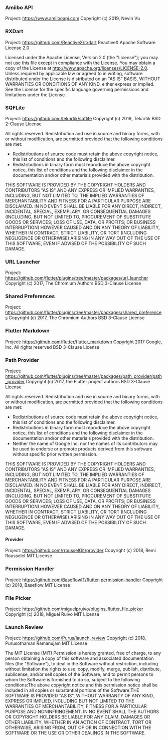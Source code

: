 ### **Amiibo API**
Project: https://www.amiiboapi.com
Copyright (c) 2019, Nevin Vu

### **RXDart**
Project: https://github.com/ReactiveX/rxdart
ReactiveX
Apache Software License 2.0

Licensed under the Apache License, Version 2.0 (the "License"); you may not use this file except in compliance with the License. You may obtain a copy of the License at http://www.apache.org/licenses/LICENSE-2.0. Unless required by applicable law or agreed to in writing, software distributed under the License is distributed on an "AS IS" BASIS, WITHOUT WARRANTIES OR CONDITIONS OF ANY KIND, either express or implied. See the License for the specific language governing permissions and limitations under the License.

### **SQFLite**
Project: https://github.com/tekartik/sqflite
Copyright (c) 2019, Tekartik
BSD 2-Clause License

All rights reserved.
Redistribution and use in source and binary forms, with or without modification, are permitted provided that the following conditions are met:
- Redistributions of source code must retain the above copyright notice, this list of conditions and the following disclaimer.
- Redistributions in binary form must reproduce the above copyright notice, this list of conditions and the following disclaimer in the documentation and/or other materials provided with the distribution.

THIS SOFTWARE IS PROVIDED BY THE COPYRIGHT HOLDERS AND CONTRIBUTORS "AS IS" AND ANY EXPRESS OR IMPLIED WARRANTIES, INCLUDING, BUT NOT LIMITED TO, THE IMPLIED WARRANTIES OF MERCHANTABILITY AND FITNESS FOR A PARTICULAR PURPOSE ARE DISCLAIMED. IN NO EVENT SHALL <COPYRIGHT HOLDER> BE LIABLE FOR ANY DIRECT, INDIRECT, INCIDENTAL, SPECIAL, EXEMPLARY, OR CONSEQUENTIAL DAMAGES (INCLUDING, BUT NOT LIMITED TO, PROCUREMENT OF SUBSTITUTE GOODS OR SERVICES; LOSS OF USE, DATA, OR PROFITS; OR BUSINESS INTERRUPTION) HOWEVER CAUSED AND ON ANY THEORY OF LIABILITY, WHETHER IN CONTRACT, STRICT LIABILITY, OR TORT (INCLUDING NEGLIGENCE OR OTHERWISE) ARISING IN ANY WAY OUT OF THE USE OF THIS SOFTWARE, EVEN IF ADVISED OF THE POSSIBILITY OF SUCH DAMAGE.

### **URL Launcher**
Project: https://github.com/flutter/plugins/tree/master/packages/url_launcher
Copyright (c) 2017, The Chromium Authors
BSD 3-Clause License

### **Shared Preferences**
Project: https://github.com/flutter/plugins/tree/master/packages/shared_preferences
Copyright (c) 2017, The Chromium Authors
BSD 3-Clause License

### **Flutter Markdown**
Project: https://github.com/flutter/flutter_markdown
Copyright 2017 Google, Inc. All rights reserved
BSD 3-Clause License

### **Path Provider**
Project: https://github.com/flutter/plugins/tree/master/packages/path_provider/path_provider
Copyright (c) 2017, the Flutter project authors
BSD 3-Clause License

All rights reserved.
Redistribution and use in source and binary forms, with or without modification, are permitted provided that the following conditions are met:
- Redistributions of source code must retain the above copyright notice, this list of conditions and the following disclaimer.
- Redistributions in binary form must reproduce the above copyright notice, this list of conditions and the following disclaimer in the documentation and/or other materials provided with the distribution.
- Neither the name of Google Inc. nor the names of its contributors may be used to endorse or promote products derived from this software without specific prior written permission.

THIS SOFTWARE IS PROVIDED BY THE COPYRIGHT HOLDERS AND CONTRIBUTORS "AS IS" AND ANY EXPRESS OR IMPLIED WARRANTIES, INCLUDING, BUT NOT LIMITED TO, THE IMPLIED WARRANTIES OF MERCHANTABILITY AND FITNESS FOR A PARTICULAR PURPOSE ARE DISCLAIMED. IN NO EVENT SHALL <COPYRIGHT HOLDER> BE LIABLE FOR ANY DIRECT, INDIRECT, INCIDENTAL, SPECIAL, EXEMPLARY, OR CONSEQUENTIAL DAMAGES (INCLUDING, BUT NOT LIMITED TO, PROCUREMENT OF SUBSTITUTE GOODS OR SERVICES; LOSS OF USE, DATA, OR PROFITS; OR BUSINESS INTERRUPTION) HOWEVER CAUSED AND ON ANY THEORY OF LIABILITY, WHETHER IN CONTRACT, STRICT LIABILITY, OR TORT (INCLUDING NEGLIGENCE OR OTHERWISE) ARISING IN ANY WAY OUT OF THE USE OF THIS SOFTWARE, EVEN IF ADVISED OF THE POSSIBILITY OF SUCH DAMAGE.

#### **Provider**
Project: https://github.com/rrousselGit/provider
Copyright (c) 2018, Remi Rousselet
MIT License

### **Permission Handler**
Project: https://github.com/BaseflowIT/flutter-permission-handler
Copyright (c) 2018, Baseflow
MIT License

### **File Picker**
Project: https://github.com/miguelpruivo/plugins_flutter_file_picker
Copyright (c) 2018, Miguel Ruivo
MIT License

### **Launch Review**
Project: https://github.com/Purus/launch_review
Copyright (c) 2018, Purusothaman Ramanujam
MIT License

The MIT License (MIT)
Permission is hereby granted, free of charge, to any person obtaining a copy of this software and associated documentation files (the "Software"), to deal in the Software without restriction, including without limitation the rights to use, copy, modify, merge, publish, distribute, sublicense, and/or sell copies of the Software, and to permit persons to whom the Software is furnished to do so, subject to the following conditions:The above copyright notice and this permission notice shall be included in all copies or substantial portions of the Software.THE SOFTWARE IS PROVIDED "AS IS", WITHOUT WARRANTY OF ANY KIND, EXPRESS OR IMPLIED, INCLUDING BUT NOT LIMITED TO THE WARRANTIES OF MERCHANTABILITY, FITNESS FOR A PARTICULAR PURPOSE AND NONINFRINGEMENT. IN NO EVENT SHALL THE AUTHORS OR COPYRIGHT HOLDERS BE LIABLE FOR ANY CLAIM, DAMAGES OR OTHER LIABILITY, WHETHER IN AN ACTION OF CONTRACT, TORT OR OTHERWISE, ARISING FROM, OUT OF OR IN CONNECTION WITH THE SOFTWARE OR THE USE OR OTHER DEALINGS IN THE SOFTWARE.